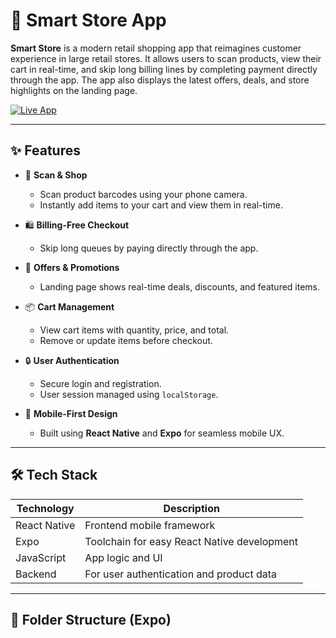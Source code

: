 # 🛒 Smart Store App

**Smart Store** is a modern retail shopping app that reimagines customer experience in large retail stores. It allows users to scan products, view their cart in real-time, and skip long billing lines by completing payment directly through the app. The app also displays the latest offers, deals, and store highlights on the landing page.

[![Live App](https://img.shields.io/badge/Live%20App-Open%20in%20YouTube-blue?style=for-the-badge)](https://youtu.be/bSrm9RXwBaI?si=Df9wrebcRL9N1nT3)

---

## ✨ Features

- 🧾 **Scan & Shop**
  - Scan product barcodes using your phone camera.
  - Instantly add items to your cart and view them in real-time.

- 🛍️ **Billing-Free Checkout**
  - Skip long queues by paying directly through the app.

- 📢 **Offers & Promotions**
  - Landing page shows real-time deals, discounts, and featured items.

- 📦 **Cart Management**
  - View cart items with quantity, price, and total.
  - Remove or update items before checkout.

- 🔒 **User Authentication**
  - Secure login and registration.
  - User session managed using `localStorage`.

- 📱 **Mobile-First Design**
  - Built using **React Native** and **Expo** for seamless mobile UX.

---

## 🛠 Tech Stack

| Technology     | Description                                 |
|----------------|---------------------------------------------|
| React Native   | Frontend mobile framework                   |
| Expo           | Toolchain for easy React Native development |
| JavaScript     | App logic and UI                            |
| Backend        | For user authentication and product data    |

---

## 📂 Folder Structure (Expo)

